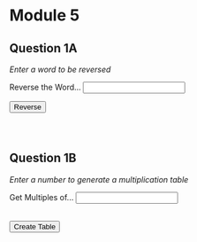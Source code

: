 <html>
<head>
    <link rel="stylesheet" href="css/bootstrap.min.css">
    <title>CUNY DATA608/2 - Module5 - Zachary Herold </title>
</head>
<body style='margin-top:0;margin-left:100;margin-right:0;'>
<h1> Module 5</h1>
<h2> Question 1A</h2>

<script type="text/javascript">
/* Create a function to reverse any word that you type in. 
This can be typed into either an input box or an alert box, 
and then print the result in a box or on the webpage.*/

    function reverse(){
        var word = document.getElementById('wordInput').value;
        var word_rev = word.split('').reverse().join('');
        var str = "Your word in reverse is: <br />" + word_rev;
        document.getElementById('wordInReverse').innerHTML = str;
    }
</script>
<p><i>Enter a word to be reversed</i></p>
<form>
    <label for="wordInput">Reverse the Word...</label>
    <input id="wordInput" type="text" size="20">
    <p></p>
    <input type="button" value="Reverse" onclick="reverse();">
</form>
<h3 id='wordInReverse'></h3>

<br>
<h2> Question 1B</h2>

<script type="text/javascript">
/* Create a function that takes an input number, and prints a table 
with the first 20 multiples of the number, in order 5x4 */
    
    function createMultiples(form){
        var num;
        num = form.elements["numInput"].valueAsNumber;
        //var num = document.getElementById('numInput').value;
        var mul = num;
        var table;
        table = "<table border='1px' width='25%' cellspacing='2' cellpadding='2' style='cursor:pointer;'>";
        for (var i = 1; i <= 20; i++){
            if (i % 5 == 1){
                table += "<tr>" ;
            }
            table += "<td>" + mul * i + "</td>";
            if (i % 5 == 0){
                table += "</tr>" ;
            }
        }
        table += "</table>";
        document.getElementById('result').innerHTML = table;
    }
</script>

<p><i>Enter a number to generate a multiplication table</i></p>
<form class = "table" id="input">
    <div class = "row">
        <label for="numInput">Get Multiples of...</label>
        <input type="number" id="numInput">
    </div>
</form>
<br>
<input type="button" form="input" value="Create Table" onclick="createMultiples(this.form);">
<br><br>
<div id="result"></div>
</body>
</html>
